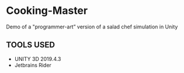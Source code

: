 # Cooking-Master #
Demo of a "programmer-art” version of a salad chef simulation in Unity 

## TOOLS USED ##
* UNITY 3D 2019.4.3
* Jetbrains Rider


